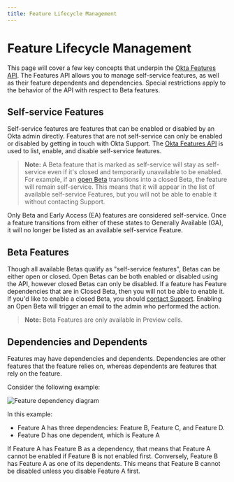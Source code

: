 ```yaml
---
title: Feature Lifecycle Management
---
```


# Feature Lifecycle Management

This page will cover a few key concepts that underpin the [Okta Features API](/docs/reference/api/features/). The Features API allows you to manage self-service features, as well as their feature dependents and dependencies. Special restrictions apply to the behavior of the API with respect to Beta features.

## Self-service Features

Self-service features are features that can be enabled or disabled by an Okta admin directly. Features that are not self-service can only be enabled or disabled by getting in touch with Okta Support. The [Okta Features API](/docs/reference/api/features/) is used to list, enable, and disable self-service features.

> **Note:** A Beta feature that is marked as self-service will stay as self-service even if it's closed and temporarily unavailable to be enabled. For example, if an [open Beta](#beta-features) transitions into a closed Beta, the feature will remain self-service. This means that it will appear in the list of available self-service Features, but you will not be able to enable it without contacting Support.

Only Beta and Early Access (EA) features are considered self-service. Once a feature transitions from either of these states to Generally Available (GA), it will no longer be listed as an available self-service Feature.

## Beta Features

Though all available Betas qualify as "self-service features", Betas can be either open or closed. Open Betas can be both enabled or disabled using the API, however closed Betas can only be disabled. If a feature has Feature dependencies that are in Closed Beta, then you will not be able to enable it. If you'd like to enable a closed Beta, you should [contact Support](mailto:support@okta.com). Enabling an Open Beta will trigger an email to the admin who performed the action.

> **Note:** Beta Features are only available in Preview cells.

## Dependencies and Dependents

Features may have dependencies and dependents. Dependencies are other features that the feature relies on, whereas dependents are features that rely on the feature.

Consider the following example:

<div class="half">

![Feature dependency diagram](/img/concepts/feature-relation.png)

</div>

<!-- Source for image. Generated using http://www.plantuml.com/plantuml/uml/

@startuml
skinparam monochrome true

object "Feature A" as featA
object "Feature B" as featB
object "Feature C" as featC
object "Feature D" as featD

featA ..> featB
featA ..> featC
featA ..> featD
@enduml

-->

In this example:

* Feature A has three dependencies: Feature B, Feature C, and Feature D.
* Feature D has one dependent, which is Feature A

If Feature A has Feature B as a dependency, that means that Feature A cannot be enabled if Feature B is not enabled first. Conversely, Feature B has Feature A as one of its dependents. This means that Feature B cannot be disabled unless you disable Feature A first.
